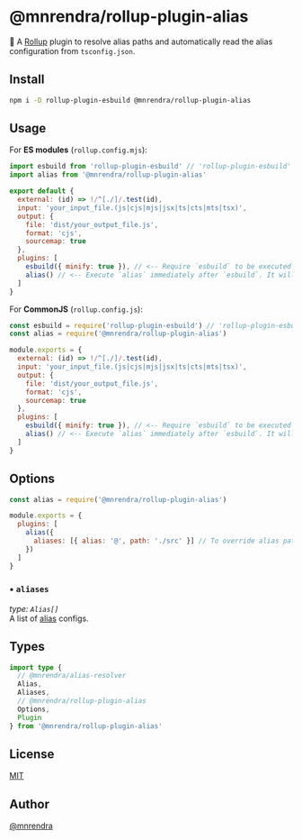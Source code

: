 # @mnrendra/rollup-plugin-alias
🍣 A [Rollup](https://rollupjs.org/) plugin to resolve alias paths and automatically read the alias configuration from `tsconfig.json`.

## Install
```bash
npm i -D rollup-plugin-esbuild @mnrendra/rollup-plugin-alias
```

## Usage
For **ES modules** (`rollup.config.mjs`):
```javascript
import esbuild from 'rollup-plugin-esbuild' // 'rollup-plugin-esbuild' is required
import alias from '@mnrendra/rollup-plugin-alias'

export default {
  external: (id) => !/^[./]/.test(id),
  input: 'your_input_file.(js|cjs|mjs|jsx|ts|cts|mts|tsx)',
  output: {
    file: 'dist/your_output_file.js',
    format: 'cjs',
    sourcemap: true
  },
  plugins: [
    esbuild({ minify: true }), // <-- Require `esbuild` to be executed immediately before `alias`
    alias() // <-- Execute `alias` immediately after `esbuild`. It will automatically read the alias configuration from `tsconfig.json`.
  ]
}
```
For **CommonJS** (`rollup.config.js`):
```javascript
const esbuild = require('rollup-plugin-esbuild') // 'rollup-plugin-esbuild' is required
const alias = require('@mnrendra/rollup-plugin-alias')

module.exports = {
  external: (id) => !/^[./]/.test(id),
  input: 'your_input_file.(js|cjs|mjs|jsx|ts|cts|mts|tsx)',
  output: {
    file: 'dist/your_output_file.js',
    format: 'cjs',
    sourcemap: true
  },
  plugins: [
    esbuild({ minify: true }), // <-- Require `esbuild` to be executed immediately before `alias`
    alias() // <-- Execute `alias` immediately after `esbuild`. It will automatically read the alias configuration from `tsconfig.json`.
  ]
}
```

## Options
```javascript
const alias = require('@mnrendra/rollup-plugin-alias')

module.exports = {
  plugins: [
    alias({
      aliases: [{ alias: '@', path: './src' }] // To override alias path configurations from `tsconfig.json`.
    })
  ]
}
```

### • `aliases`
*type: `Alias[]`*<br/>
A list of [alias](https://github.com/mnrendra/types-aliases) configs.

## Types
```typescript
import type {
  // @mnrendra/alias-resolver
  Alias,
  Aliases,
  // @mnrendra/rollup-plugin-alias
  Options,
  Plugin
} from '@mnrendra/rollup-plugin-alias'
```

## License
[MIT](https://github.com/mnrendra/rollup-plugin-alias/blob/HEAD/LICENSE)

## Author
[@mnrendra](https://github.com/mnrendra)
